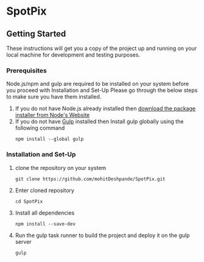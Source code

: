 # SpotPix

## Getting Started 
These instructions will get you a copy of the project up 
and running on your local machine for development and testing purposes. 
### Prerequisites
Node.js/npm and gulp are required to be installed on your system 
before you proceed with Installation and Set-Up
Please go through the below steps to make sure you have them installed.

1. If you do not have Node.js already installed then [download the package installer from Node's Website](https://nodejs.org/en/)
2. If you do not have [Gulp](http://gulpjs.com) installed then Install gulp globally using the following command  
    ```
    npm install --global gulp
    ```

### Installation and Set-Up
1. clone the repository on your system  
    ```
    git clone https://github.com/mohitDeshpande/SpotPix.git
    ```
2. Enter cloned repository  
    ```
    cd SpotPix
    ```
3. Install all dependencies  
    ```
    npm install --save-dev
    ```
4. Run the gulp task runner to build the project and deploy it on the gulp server  
    ```
    gulp
    ```
